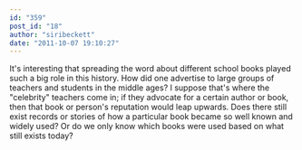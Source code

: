 ```yaml
---
id: "359"
post_id: "18"
author: "siribeckett"
date: "2011-10-07 19:10:27"
---
```

It's interesting that spreading the word about different school books played such a big role in this history. How did one advertise to large groups of teachers and students in the middle ages? I suppose that's where the "celebrity" teachers come in; if they advocate for a certain author or book, then that book or person's reputation would leap upwards. Does there still exist records or stories of how a particular book became so well known and widely used? Or do we only know which books were used based on what still exists today?
